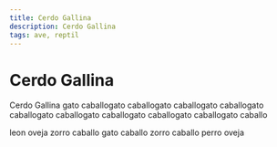 ```yaml
---
title: Cerdo Gallina
description: Cerdo Gallina
tags: ave, reptil
---
```


# Cerdo Gallina

Cerdo Gallina gato caballogato caballogato caballogato caballogato caballogato caballogato caballogato caballogato caballogato caballo

leon oveja zorro caballo gato caballo zorro caballo perro oveja